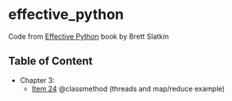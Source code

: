 # effective\_python

Code from [Effective Python][1] book by Brett Slatkin

## Table of Content

- Chapter 3:
  - [Item 24](item_24.py) @classmethod (threads and map/reduce example)

 [1]: https://www.amazon.com/Effective-Python-Specific-Software-Development/dp/0134034287/189-6025887-2775825
